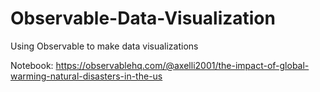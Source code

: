 # Observable-Data-Visualization
Using Observable to make data visualizations


Notebook: https://observablehq.com/@axelli2001/the-impact-of-global-warming-natural-disasters-in-the-us
